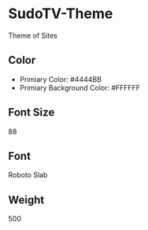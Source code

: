 # SudoTV-Theme

Theme of Sites

## Color

- Primiary Color: #4444BB
- Primiary Background Color: #FFFFFF

## Font Size

88

## Font

Roboto Slab

## Weight

500
